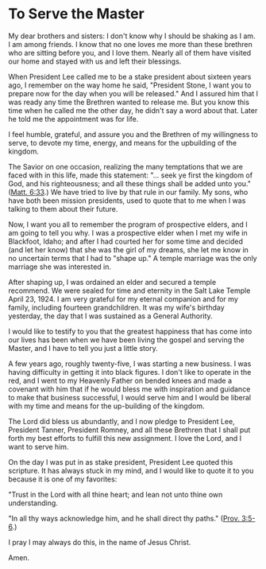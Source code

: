 # To Serve the Master

My dear brothers and sisters: I don't know why I should be shaking as I am. I
am among friends. I know that no one loves me more than these brethren who are
sitting before you, and I love them. Nearly all of them have visited our home
and stayed with us and left their blessings.

When President Lee called me to be a stake president about sixteen years ago,
I remember on the way home he said, "President Stone, I want you to prepare
now for the day when you will be released." And I assured him that I was ready
any time the Brethren wanted to release me. But you know this time when he
called me the other day, he didn't say a word about that. Later he told me the
appointment was for life.

I feel humble, grateful, and assure you and the Brethren of my willingness to
serve, to devote my time, energy, and means for the upbuilding of the kingdom.

The Savior on one occasion, realizing the many temptations that we are faced
with in this life, made this statement: "... seek ye first the kingdom of God,
and his righteousness; and all these things shall be added unto you." ([Matt.
6:33](https://www.lds.org/scriptures/nt/matt/6.33?lang=eng#32).) We have tried
to live by that rule in our family. My sons, who have both been mission
presidents, used to quote that to me when I was talking to them about their
future.

Now, I want you all to remember the program of prospective elders, and I am
going to tell you why. I was a prospective elder when I met my wife in
Blackfoot, Idaho; and after I had courted her for some time and decided (and
let her know) that she was the girl of my dreams, she let me know in no
uncertain terms that I had to "shape up." A temple marriage was the only
marriage she was interested in.

After shaping up, I was ordained an elder and secured a temple recommend. We
were sealed for time and eternity in the Salt Lake Temple April 23, 1924. I am
very grateful for my eternal companion and for my family, including fourteen
grandchildren. It was my wife's birthday yesterday, the day that I was
sustained as a General Authority.

I would like to testify to you that the greatest happiness that has come into
our lives has been when we have been living the gospel and serving the Master,
and I have to tell you just a little story.

A few years ago, roughly twenty-five, I was starting a new business. I was
having difficulty in getting it into black figures. I don't like to operate in
the red, and I went to my Heavenly Father on bended knees and made a covenant
with him that if he would bless me with inspiration and guidance to make that
business successful, I would serve him and I would be liberal with my time and
means for the up-building of the kingdom.

The Lord did bless us abundantly, and I now pledge to President Lee, President
Tanner, President Romney, and all these Brethren that I shall put forth my
best efforts to fulfill this new assignment. I love the Lord, and I want to
serve him.

On the day I was put in as stake president, President Lee quoted this
scripture. It has always stuck in my mind, and I would like to quote it to you
because it is one of my favorites:

"Trust in the Lord with all thine heart; and lean not unto thine own
understanding.

"In all thy ways acknowledge him, and he shall direct thy paths." ([Prov.
3:5-6](https://www.lds.org/scriptures/ot/prov/3.5-6?lang=eng#4).)

I pray I may always do this, in the name of Jesus Christ.

Amen.

